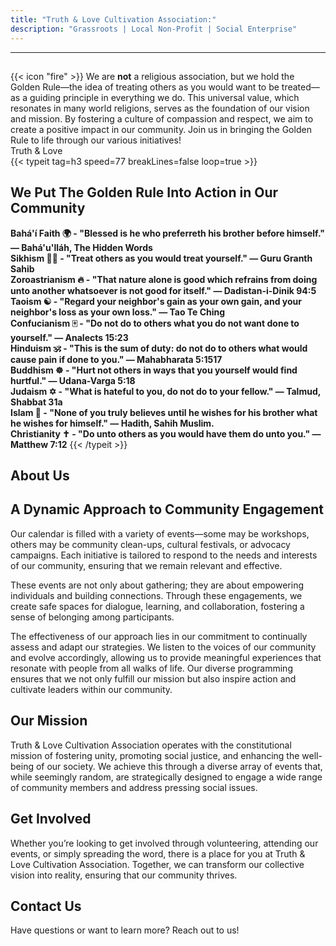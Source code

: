 ```yaml
---
title: "Truth & Love Cultivation Association:"
description: "Grassroots | Local Non-Profit | Social Enterprise" 
---
```

---

<section class="hero">
    <div class="container text-center">
        <h1></h1>
        <div class="flex px-4 py-2 mb-8 text-base rounded-md bg-primary-100 dark:bg-primary-900">
            <span class="flex items-center ltr:pr-3 rtl:pl-3 text-primary-400">
                {{< icon "fire" >}}
            </span>
            <span class="flex items-center justify-between grow dark:text-neutral-300">
                <span class="prose dark:prose-invert">We are <b>not</b> a religious association, but we hold the Golden Rule—the idea of treating others as you would want to be treated—as a guiding principle in everything we do. This universal value, which resonates in many world religions, serves as the foundation of our vision and mission. By fostering a culture of compassion and respect, we aim to create a positive impact in our community. Join us in bringing the Golden Rule to life through our various initiatives! <code id="layout"></code><br>Truth & Love</br></span>
            </span>
        </div>
    </div>
</section>

<section>
  <div class="container text-center">
    {{< typeit tag=h3 speed=77 breakLines=false loop=true >}}
    <h1>We Put The Golden Rule Into Action in Our Community</h1> 
    <b>Bahá'í Faith 🌍 - "Blessed is he who preferreth his brother before himself." — Bahá'u'lláh, The Hidden Words</b><br>
    <b>Sikhism 🧘‍♂️ - "Treat others as you would treat yourself." — Guru Granth Sahib</b><br>
    <b>Zoroastrianism 🔥 - "That nature alone is good which refrains from doing unto another whatsoever is not good for itself." — Dadistan-i-Dinik 94:5</b><br>
    <b>Taoism ☯️ - "Regard your neighbor's gain as your own gain, and your neighbor's loss as your own loss." — Tao Te Ching</b><br>
    <b>Confucianism 🀄 - "Do not do to others what you do not want done to yourself." — Analects 15:23</b><br>
    <b>Hinduism 🕉️ - "This is the sum of duty: do not do to others what would cause pain if done to you." — Mahabharata 5:1517</b><br>
    <b>Buddhism ☸️ - "Hurt not others in ways that you yourself would find hurtful." — Udana-Varga 5:18</b><br>
    <b>Judaism ✡️ - "What is hateful to you, do not do to your fellow." — Talmud, Shabbat 31a</b><br>
    <b>Islam 🕌 - "None of you truly believes until he wishes for his brother what he wishes for himself." — Hadith, Sahih Muslim.</b><br>
    <b>Christianity ✝️ - "Do unto others as you would have them do unto you." — Matthew 7:12</b>
    {{< /typeit >}}
  </div>
</section>

<!-- Content Sections (For the layout switcher) -->
<div id="Bahá'í Faith" style="display:none;">
    <b>Bahá'í Faith 🌍 - "Blessed is he who preferreth his brother before himself." — Bahá'u'lláh, The Hidden Words
    - The Bahá'í Faith teaches the importance of selflessness and kindness toward others, in line with the Golden Rule.</b>
</div>

<div id="Sikhism" style="display:none;">
    <b>Sikhism 🧘‍♂️ - "Treat others as you would treat yourself." — Guru Granth Sahib
    - Sikhism emphasizes equality and respect for others, making the Golden Rule a key part of their teachings.</b>
</div>

<div id="Zoroastrianism" style="display:none;">
    <b>Zoroastrianism 🔥 - "That nature alone is good which refrains from doing unto another whatsoever is not good for itself." — Dadistan-i-Dinik 94:5
    - Zoroastrianism teaches the importance of ethical behavior and refraining from harming others, echoing the Golden Rule.</b>
</div>

<div id="Taoism" style="display:none;">
    <b>Taoism ☯️ - "Regard your neighbor's gain as your own gain, and your neighbor's loss as your own loss." — Tao Te Ching
    - Taoism promotes harmony and balance, where one must treat others with kindness, just as they would want for themselves.</b>
</div>

<div id="Confucianism" style="display:none;">
    <b>Confucianism 🀄 - "Do not do to others what you do not want done to yourself." — Analects 15:23
    - Confucianism teaches reciprocity, and the Golden Rule plays a central role in the way people should behave towards one another.</b>
</div>

<div id="Hinduism" style="display:none;">
    <b>Hinduism 🕉️ - "This is the sum of duty: do not do to others what would cause pain if done to you." — Mahabharata 5:1517
    - Hinduism encourages non-harm (ahimsa) and treating others with the same respect you would wish for yourself.</b>
</div>

<div id="Buddhism" style="display:none;">
    <b>Buddhism ☸️ - "Hurt not others in ways that you yourself would find hurtful." — Udana-Varga 5:18
    - Buddhism teaches compassion and non-harm (ahimsa), closely aligning with the Golden Rule in its emphasis on not causing harm.</b>
</div>

<div id="Judaism" style="display:none;">
    <b>Judaism ✡️ - "What is hateful to you, do not do to your fellow." — Talmud, Shabbat 31a
    - Judaism’s version of the Golden Rule is often known as the “Silver Rule,” focusing on the idea of refraining from harming others.</b>
</div>

<div id="Islam" style="display:none;">
    <b>Islam 🕌 - "None of you truly believes until he wishes for his brother what he wishes for himself." — Hadith, Sahih Muslim
    - In Islam, the Golden Rule is encapsulated in the Hadiths and stresses mutual respect, empathy, and helping others.</b>
</div>

<div id="Christianity" style="display:none;">
    <b>Christianity ✝️ - "Do unto others as you would have them do unto you." — Matthew 7:12
    - In Christianity, the Golden Rule is a central moral teaching of Jesus Christ and emphasizes love and kindness toward others.</b>
</div>


<section class="about-us">
    <div class="container">
        <h2>About Us</h2>
        <p> 
<section class="community-engagement">
    <div class="container">
        <h2><i class="fa fa-users"></i> A Dynamic Approach to Community Engagement</h2>
        <p><i class="fa fa-calendar-check"></i> Our calendar is filled with a variety of events—some may be workshops, others may be community clean-ups, cultural festivals, or advocacy campaigns. Each initiative is tailored to respond to the needs and interests of our community, ensuring that we remain relevant and effective.</p>
        <p><i class="fa fa-handshake"></i> These events are not only about gathering; they are about empowering individuals and building connections. Through these engagements, we create safe spaces for dialogue, learning, and collaboration, fostering a sense of belonging among participants.</p>
        <p><i class="fa fa-lightbulb"></i> The effectiveness of our approach lies in our commitment to continually assess and adapt our strategies. We listen to the voices of our community and evolve accordingly, allowing us to provide meaningful experiences that resonate with people from all walks of life. Our diverse programming ensures that we not only fulfill our mission but also inspire action and cultivate leaders within our community.</p>
    </div>
</section>

<section class="our-mission">
    <div class="container">
        <h2><i class="fa fa-bullhorn"></i> Our Mission</h2>
        <p><i class="fa fa-globe"></i> Truth & Love Cultivation Association operates with the constitutional mission of fostering unity, promoting social justice, and enhancing the well-being of our society. We achieve this through a diverse array of events that, while seemingly random, are strategically designed to engage a wide range of community members and address pressing social issues.</p>
    </div>
</section>

<section class="get-involved" id="get-involved">
    <div class="container">
        <h2><i class="fa fa-users-cog"></i> Get Involved</h2>
        <p><i class="fa fa-hand-pointer"></i> Whether you’re looking to get involved through volunteering, attending our events, or simply spreading the word, there is a place for you at Truth & Love Cultivation Association. Together, we can transform our collective vision into reality, ensuring that our community thrives.</p>
    </div>
</section>

<section class="contact">
    <div class="container">
        <h2><i class="fa fa-envelope"></i> Contact Us</h2>
        <p><i class="fa fa-question-circle"></i> Have questions or want to learn more? Reach out to us!</p>
    </div>
</section>

<script>
    var currentContent = 0;

    // Array of content sections (matching the ids of your content divs)
    var contentSections = ["Christianity", "Islam", "Judaism", "Buddhism", "Hinduism", "Confucianism", "Taoism", "Zoroastrianism", "Sikhism", "Bahá'í Faith"];

    // Function to switch content visibility
    function switchContentLayout() {
        var old = currentContent;

        // Determine the new section to show
        currentContent = currentContent === contentSections.length - 1 ? 0 : currentContent + 1;

        var oldDiv = document.getElementById(contentSections[old]);
        var currentDiv = document.getElementById(contentSections[currentContent]);

        // Hide the old section and show the new one
        oldDiv.style.display = "none";
        currentDiv.style.display = "block";
    }

    // Wait for the DOM content to load before attaching the event listener
    window.addEventListener("DOMContentLoaded", (event) => {
        document.querySelectorAll("#switch-layout-button").forEach((button) =>
            button.addEventListener("click", function (e) {
                e.preventDefault(); // Prevent the default button action
                switchContentLayout(); // Call the function to switch content
            })
        );
    });
</script>

